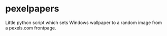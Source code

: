 # pexelpapers
Little python script which sets Windows wallpaper to a random image from a pexels.com frontpage.
